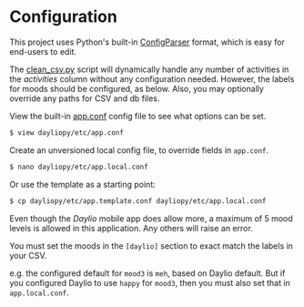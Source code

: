 
# Configuration

This project uses Python's built-in [ConfigParser](https://docs.python.org/3/library/configparser.html) format, which is easy for end-users to edit.

The [clean_csv.py](/dayiopy/clean_csv.py) script will dynamically handle any number of activities in the _activities_ column without any configuration needed. However, the labels for moods should be configured, as below. Also, you may optionally override any paths for CSV and db files.

View the built-in [app.conf](/dayliopy/etc/app.conf) config file to see what options can be set.

```bash
$ view dayliopy/etc/app.conf
```

Create an unversioned local config file, to override fields in `app.conf`.

```sh
$ nano dayliopy/etc/app.local.conf
```

Or use the template as a starting point:

```sh
$ cp dayliopy/etc/app.template.conf dayliopy/etc/app.local.conf
```

Even though the _Daylio_ mobile app does allow more, a maximum of 5 mood levels is allowed in this application. Any others will raise an error.

You must set the moods in the `[daylio]` section to exact match the labels in your CSV.

e.g. the configured default for `mood3` is `meh`, based on Daylio default. But if you configured Daylio to use `happy` for `mood3`, then you must also set that in `app.local.conf`.
